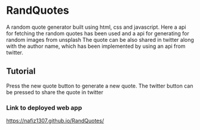 # RandQuotes
A random quote generator built using html, css and javascript. Here a api for fetching the random quotes has been used and a api for generating for random images from unsplash
The quote can be also shared in twitter along with the author name, which has been implemented by using an api from twitter.

## Tutorial

Press the new quote button to generate a new quote.
The twitter button can be pressed to share the quote in twitter

### Link to deployed web app
https://nafiz1307.github.io/RandQuotes/
